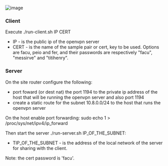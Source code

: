 ![image](https://user-images.githubusercontent.com/12635493/121478354-5223e800-c99f-11eb-9b2f-d989649492cd.png)

### Client

Execute ./run-client.sh IP CERT
  - IP - is the public ip of the openvpn server
  - CERT - is the name of the sample pair or cert, key to be used. Options are facu, peio and fer, and their passwords are respectively "facu", "messirve" and "titihenry".

### Server

On the site router configure the following:
- port foward (or dest nat) the port 1194 to the private ip address of the host that will be running the openvpn server and also port 1194
- create a static route for the subnet 10.8.0.0/24 to the host that runs the openvpn server

On the host enable port forwarding:
sudo echo 1 > /proc/sys/net/ipv4/ip_forward

Then start the server ./run-server.sh IP_OF_THE_SUBNET:
  - TIP_OF_THE_SUBNET - is the address of the local network of the server for sharing with the client. 

Note: the cert password is 'facu'.
